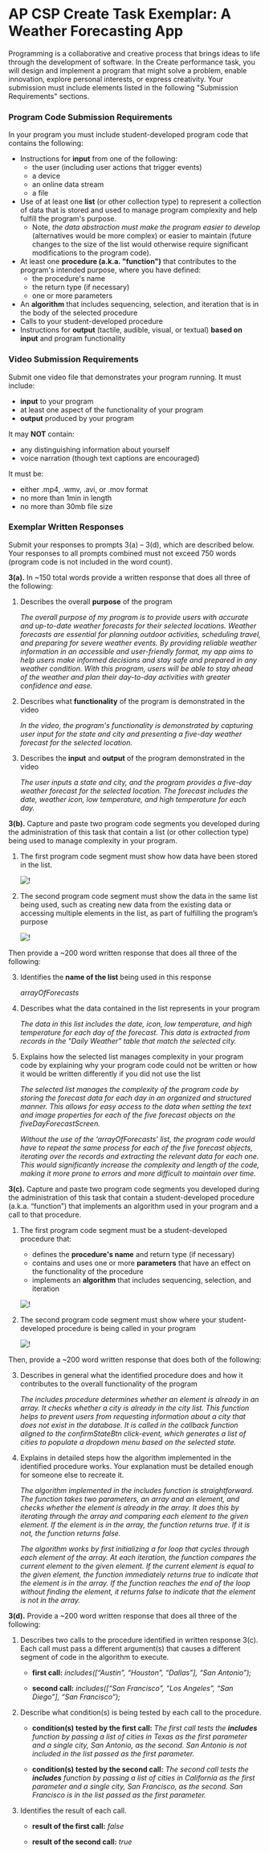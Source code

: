 # AP CSP Create Task Exemplar: A Weather Forecasting App

Programming is a collaborative and creative process that brings ideas to life through the development of software. In the Create performance task, you will design and implement a program that might solve a problem, enable innovation, explore personal interests, or express creativity. Your submission must include elements listed in the following "Submission Requirements" sections.

### Program Code Submission Requirements

In your program you must include student-developed program code that contains the following:

- Instructions for **input** from one of the following:
  - the user (including user actions that trigger events)
  - a device
  - an online data stream
  - a file
- Use of at least one **list** (or other collection type) to represent a collection of data that is stored and used to manage program complexity and help fulfill the program's purpose.
  - Note, _the data abstraction must make the program easier to develop_ (alternatives would be more complex) or easier to maintain (future changes to the size of the list would otherwise require significant modifications to the program code).
- At least one **procedure (a.k.a. "function")** that contributes to the program's intended purpose, where you have defined:
  - the procedure's name
  - the return type (if necessary)
  - one or more parameters
- An **algorithm** that includes sequencing, selection, and iteration that is in the body of the selected procedure
- Calls to your student-developed procedure
- Instructions for **output** (tactile, audible, visual, or textual) **based on input** and program functionality

### Video Submission Requirements

Submit one video file that demonstrates your program running. It must include:

- **input** to your program
- at least one aspect of the functionality of your program
- **output** produced by your program

It may **NOT** contain:

- any distinguishing information about yourself
- voice narration (though text captions are encouraged)

It must be:

- either .mp4, .wmv, .avi, or .mov format
- no more than 1min in length
- no more than 30mb file size

### Exemplar Written Responses

Submit your responses to prompts 3(a) – 3(d), which are described below. Your responses to all prompts combined must not exceed 750 words (program code is not included in the word count).

**3(a).** In ~150 total words provide a written response that does all three of the following:

1. Describes the overall **purpose** of the program

   _The overall purpose of my program is to provide users with accurate and up-to-date weather forecasts for their selected locations. Weather forecasts are essential for planning outdoor activities, scheduling travel, and preparing for severe weather events. By providing reliable weather information in an accessible and user-friendly format, my app aims to help users make informed decisions and stay safe and prepared in any weather condition. With this program, users will be able to stay ahead of the weather and plan their day-to-day activities with greater confidence and ease._

2. Describes what **functionality** of the program is demonstrated in the video

   _In the video, the program's functionality is demonstrated by capturing user input for the state and city and presenting a five-day weather forecast for the selected location._

3. Describes the **input** and **output** of the program demonstrated in the video

   _The user inputs a state and city, and the program provides a five-day weather forecast for the selected location. The forecast includes the date, weather icon, low temperature, and high temperature for each day._

**3(b).** Capture and paste two program code segments you developed during the administration of this task that contain a list (or other collection type) being used to manage complexity in your program.

1. The first program code segment must show how data have been stored in the list.

   ![!](./images/ap-csp-weather-app-3b-1-screenshot.png)

2. The second program code segment must show the data in the same list being used, such as creating new data from the existing data or accessing multiple elements in the list, as part of fulfilling the program’s purpose

   ![!](./images/ap-csp-weather-app-3b-2-screenshot.png)

Then provide a ~200 word written response that does all three of the following:

3. Identifies the **name of the list** being used in this response

   _arrayOfForecasts_

4. Describes what the data contained in the list represents in your program

   _The data in this list includes the date, icon, low temperature, and high temperature for each day of the forecast. This data is extracted from records in the "Daily Weather" table that match the selected city._

5. Explains how the selected list manages complexity in your program code by explaining why your program code could not be written or how it would be written differently if you did not use the list

   _The selected list manages the complexity of the program code by storing the forecast data for each day in an organized and structured manner. This allows for easy access to the data when setting the text and image properties for each of the five forecast objects on the fiveDayForecastScreen._

   _Without the use of the ‘arrayOfForecasts’ list, the program code would have to repeat the same process for each of the five forecast objects, iterating over the records and extracting the relevant data for each one. This would significantly increase the complexity and length of the code, making it more prone to errors and more difficult to maintain over time._

**3(c).** Capture and paste two program code segments you developed during the administration of this task that contain a student-developed procedure (a.k.a. “function”) that implements an algorithm used in your program and a call to that procedure.

1. The first program code segment must be a student-developed procedure that:

   - defines the **procedure's name** and return type (if necessary)
   - contains and uses one or more **parameters** that have an effect on the functionality of the procedure
   - implements an **algorithm** that includes sequencing, selection, and iteration

   ![!](./images/ap-csp-weather-app-3c-1-screenshot.png)

2. The second program code segment must show where your student-developed procedure is being called in your program

   ![!](./images/ap-csp-weather-app-3c-2-screenshot.png)

Then, provide a ~200 word written response that does both of the following:

3. Describes in general what the identified procedure does and how it contributes to the overall functionality of the program

   _The includes procedure determines whether an element is already in an array. It checks whether a city is already in the city list. This function helps to prevent users from requesting information about a city that does not exist in the database. It is called in the callback function aligned to the confirmStateBtn click-event, which generates a list of cities to populate a dropdown menu based on the selected state._

4. Explains in detailed steps how the algorithm implemented in the identified procedure works. Your explanation must be detailed enough for someone else to recreate it.

   _The algorithm implemented in the includes function is straightforward. The function takes two parameters, an array and an element, and checks whether the element is already in the array. It does this by iterating through the array and comparing each element to the given element. If the element is in the array, the function returns true. If it is not, the function returns false._

   _The algorithm works by first initializing a for loop that cycles through each element of the array. At each iteration, the function compares the current element to the given element. If the current element is equal to the given element, the function immediately returns true to indicate that the element is in the array. If the function reaches the end of the loop without finding the element, it returns false to indicate that the element is not in the array._

**3(d).** Provide a ~200 word written response that does all three of the following:

1. Describes two calls to the procedure identified in written response 3(c). Each call must pass a different argument(s) that causes a different segment of code in the algorithm to execute.

   - **first call:** _includes([“Austin”, “Houston”, “Dallas”], “San Antonio”);_

   - **second call:** _includes([“San Francisco”, “Los Angeles”, “San Diego”], “San Francisco”);_

2. Describe what condition(s) is being tested by each call to the procedure.

   - **condition(s) tested by the first call:** _The first call tests the **includes** function by passing a list of cities in Texas as the first parameter and a single city, San Antonio, as the second. San Antonio is not included in the list passed as the first parameter._

   - **condition(s) tested by the second call:** _The second call tests the **includes** function by passing a list of cities in California as the first parameter and a single city, San Francisco, as the second. San Francisco is in the list passed as the first parameter._

3. Identifies the result of each call.

   - **result of the first call:** _false_

   - **result of the second call:** _true_

